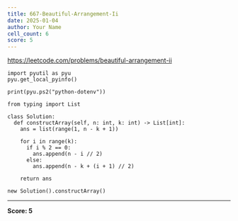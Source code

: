 ```yaml
---
title: 667-Beautiful-Arrangement-Ii
date: 2025-01-04
author: Your Name
cell_count: 6
score: 5
---
```


https://leetcode.com/problems/beautiful-arrangement-ii


```
import pyutil as pyu
pyu.get_local_pyinfo()
```


```
print(pyu.ps2("python-dotenv"))
```


```
from typing import List
```


```
class Solution:
  def constructArray(self, n: int, k: int) -> List[int]:
    ans = list(range(1, n - k + 1))

    for i in range(k):
      if i % 2 == 0:
        ans.append(n - i // 2)
      else:
        ans.append(n - k + (i + 1) // 2)

    return ans
```


```
new Solution().constructArray()
```


---
**Score: 5**